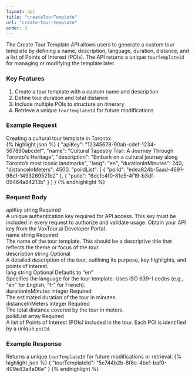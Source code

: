 ```yaml
---
layout: api
title: "createTourTemplate"
url: "create-tour-template"
order: 2
---
```


<div>The Create Tour Template API allows users to generate a custom tour template by defining a name, description, language, duration, distance, and a list of Points of Interest (POIs). The API returns a unique <code>tourTemplateId</code> for managing or modifying the template later.</div>
<h3>Key Features</h3>
<ol>
    <li>Create a tour template with a custom name and description</li>
    <li>Define tour duration and total distance</li>
    <li>Include multiple POIs to structure an itinerary</li>
    <li>Retrieve a unique <code>tourTemplateId</code> for future modifications</li>
</ol>

<h3>Example Request</h3>
<div>Creating a cultural tour template in Toronto:</div>
{% highlight json %}
{
  "apiKey": "12345678-90ab-cdef-1234-567890abcdef",
  "name": "Cultural Tapestry Trail: A Journey Through Toronto's Heritage",
  "description": "Embark on a cultural journey along Toronto’s most iconic landmarks",
  "lang": "en",
  "durationInMinutes": 240,
  "distanceInMeters": 4500,
  "poiIdList": [
      { "poiId": "edea824b-5aad-4691-98e1-1493269521b2" },
      { "poiId": "6dcfc4f0-81c5-4f19-b3df-09464a84213b" }
  ]
}
{% endhighlight %}

<h3>Request Body</h3>
<div class="request-vars">
    <span class="request-var-name">apiKey</span> 
    <span class="request-var-type">string</span> 
    <span class="request-var-required">Required</span>
</div>
<div class="request-vars-description">
    A unique authentication key required for API access. This key must be included in every request to authorize and validate usage. Obtain your API key from the VoxTour.ai Developer Portal.
</div>

<div class="request-vars">
    <span class="request-var-name">name</span> 
    <span class="request-var-type">string</span> 
    <span class="request-var-required">Required</span>
</div>
<div class="request-vars-description">
    The name of the tour template. This should be a descriptive title that reflects the theme or focus of the tour.
</div>

<div class="request-vars">
    <span class="request-var-name">description</span> 
    <span class="request-var-type">string</span> 
    <span class="request-var-optional">Optional</span>
</div>
<div class="request-vars-description">
    A detailed description of the tour, outlining its purpose, key highlights, and points of interest.
</div>

<div class="request-vars">
    <span class="request-var-name">lang</span> 
    <span class="request-var-type">string</span> 
    <span class="request-var-optional">Optional</span>
    <span class="request-var-defaults">Defaults to "en"</span>
</div>
<div class="request-vars-description">
    Specifies the language for the tour template. Uses ISO 639-1 codes (e.g., "en" for English, "fr" for French).
</div>

<div class="request-vars">
    <span class="request-var-name">durationInMinutes</span> 
    <span class="request-var-type">integer</span> 
    <span class="request-var-required">Required</span>
</div>
<div class="request-vars-description">
    The estimated duration of the tour in minutes.
</div>

<div class="request-vars">
    <span class="request-var-name">distanceInMeters</span> 
    <span class="request-var-type">integer</span> 
    <span class="request-var-required">Required</span>
</div>
<div class="request-vars-description">
    The total distance covered by the tour in meters.
</div>

<div class="request-vars">
    <span class="request-var-name">poiIdList</span> 
    <span class="request-var-type">array</span> 
    <span class="request-var-required">Required</span>
</div>
<div class="request-vars-description">
    A list of Points of Interest (POIs) included in the tour. Each POI is identified by a unique <code>poiId</code>.
</div>

<h3>Example Response</h3>
Returns a unique <code>tourTemplateId</code> for future modifications or retrieval:
{% highlight json %}
{
    "tourTemplateId": "5c744b2b-8f6c-4be1-baf0-409e43a4e06e"
}
{% endhighlight %}